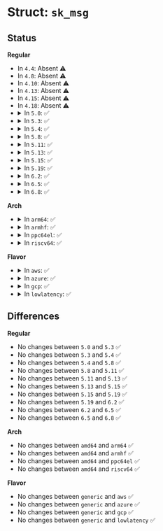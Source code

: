 # Struct: <code>sk_msg</code>

## Status
<b>Regular</b>
<ul>
<li>
In <code>4.4</code>: Absent ⚠️
</li>
<li>
In <code>4.8</code>: Absent ⚠️
</li>
<li>
In <code>4.10</code>: Absent ⚠️
</li>
<li>
In <code>4.13</code>: Absent ⚠️
</li>
<li>
In <code>4.15</code>: Absent ⚠️
</li>
<li>
In <code>4.18</code>: Absent ⚠️
</li>
<li>
<details>
<summary>In <code>5.0</code>: ✅</summary>

```c
struct sk_msg {
    struct sk_msg_sg sg;
    void *data;
    void *data_end;
    u32 apply_bytes;
    u32 cork_bytes;
    u32 flags;
    struct sk_buff *skb;
    struct sock *sk_redir;
    struct sock *sk;
    struct list_head list;
};
```
</details>
</li>
<li>
<details>
<summary>In <code>5.3</code>: ✅</summary>

```c
struct sk_msg {
    struct sk_msg_sg sg;
    void *data;
    void *data_end;
    u32 apply_bytes;
    u32 cork_bytes;
    u32 flags;
    struct sk_buff *skb;
    struct sock *sk_redir;
    struct sock *sk;
    struct list_head list;
};
```
</details>
</li>
<li>
<details>
<summary>In <code>5.4</code>: ✅</summary>

```c
struct sk_msg {
    struct sk_msg_sg sg;
    void *data;
    void *data_end;
    u32 apply_bytes;
    u32 cork_bytes;
    u32 flags;
    struct sk_buff *skb;
    struct sock *sk_redir;
    struct sock *sk;
    struct list_head list;
};
```
</details>
</li>
<li>
<details>
<summary>In <code>5.8</code>: ✅</summary>

```c
struct sk_msg {
    struct sk_msg_sg sg;
    void *data;
    void *data_end;
    u32 apply_bytes;
    u32 cork_bytes;
    u32 flags;
    struct sk_buff *skb;
    struct sock *sk_redir;
    struct sock *sk;
    struct list_head list;
};
```
</details>
</li>
<li>
<details>
<summary>In <code>5.11</code>: ✅</summary>

```c
struct sk_msg {
    struct sk_msg_sg sg;
    void *data;
    void *data_end;
    u32 apply_bytes;
    u32 cork_bytes;
    u32 flags;
    struct sk_buff *skb;
    struct sock *sk_redir;
    struct sock *sk;
    struct list_head list;
};
```
</details>
</li>
<li>
<details>
<summary>In <code>5.13</code>: ✅</summary>

```c
struct sk_msg {
    struct sk_msg_sg sg;
    void *data;
    void *data_end;
    u32 apply_bytes;
    u32 cork_bytes;
    u32 flags;
    struct sk_buff *skb;
    struct sock *sk_redir;
    struct sock *sk;
    struct list_head list;
};
```
</details>
</li>
<li>
<details>
<summary>In <code>5.15</code>: ✅</summary>

```c
struct sk_msg {
    struct sk_msg_sg sg;
    void *data;
    void *data_end;
    u32 apply_bytes;
    u32 cork_bytes;
    u32 flags;
    struct sk_buff *skb;
    struct sock *sk_redir;
    struct sock *sk;
    struct list_head list;
};
```
</details>
</li>
<li>
<details>
<summary>In <code>5.19</code>: ✅</summary>

```c
struct sk_msg {
    struct sk_msg_sg sg;
    void *data;
    void *data_end;
    u32 apply_bytes;
    u32 cork_bytes;
    u32 flags;
    struct sk_buff *skb;
    struct sock *sk_redir;
    struct sock *sk;
    struct list_head list;
};
```
</details>
</li>
<li>
<details>
<summary>In <code>6.2</code>: ✅</summary>

```c
struct sk_msg {
    struct sk_msg_sg sg;
    void *data;
    void *data_end;
    u32 apply_bytes;
    u32 cork_bytes;
    u32 flags;
    struct sk_buff *skb;
    struct sock *sk_redir;
    struct sock *sk;
    struct list_head list;
};
```
</details>
</li>
<li>
<details>
<summary>In <code>6.5</code>: ✅</summary>

```c
struct sk_msg {
    struct sk_msg_sg sg;
    void *data;
    void *data_end;
    u32 apply_bytes;
    u32 cork_bytes;
    u32 flags;
    struct sk_buff *skb;
    struct sock *sk_redir;
    struct sock *sk;
    struct list_head list;
};
```
</details>
</li>
<li>
<details>
<summary>In <code>6.8</code>: ✅</summary>

```c
struct sk_msg {
    struct sk_msg_sg sg;
    void *data;
    void *data_end;
    u32 apply_bytes;
    u32 cork_bytes;
    u32 flags;
    struct sk_buff *skb;
    struct sock *sk_redir;
    struct sock *sk;
    struct list_head list;
};
```
</details>
</li>
</ul>
<b>Arch</b>
<ul>
<li>
<details>
<summary>In <code>arm64</code>: ✅</summary>

```c
struct sk_msg {
    struct sk_msg_sg sg;
    void *data;
    void *data_end;
    u32 apply_bytes;
    u32 cork_bytes;
    u32 flags;
    struct sk_buff *skb;
    struct sock *sk_redir;
    struct sock *sk;
    struct list_head list;
};
```
</details>
</li>
<li>
<details>
<summary>In <code>armhf</code>: ✅</summary>

```c
struct sk_msg {
    struct sk_msg_sg sg;
    void *data;
    void *data_end;
    u32 apply_bytes;
    u32 cork_bytes;
    u32 flags;
    struct sk_buff *skb;
    struct sock *sk_redir;
    struct sock *sk;
    struct list_head list;
};
```
</details>
</li>
<li>
<details>
<summary>In <code>ppc64el</code>: ✅</summary>

```c
struct sk_msg {
    struct sk_msg_sg sg;
    void *data;
    void *data_end;
    u32 apply_bytes;
    u32 cork_bytes;
    u32 flags;
    struct sk_buff *skb;
    struct sock *sk_redir;
    struct sock *sk;
    struct list_head list;
};
```
</details>
</li>
<li>
<details>
<summary>In <code>riscv64</code>: ✅</summary>

```c
struct sk_msg {
    struct sk_msg_sg sg;
    void *data;
    void *data_end;
    u32 apply_bytes;
    u32 cork_bytes;
    u32 flags;
    struct sk_buff *skb;
    struct sock *sk_redir;
    struct sock *sk;
    struct list_head list;
};
```
</details>
</li>
</ul>
<b>Flavor</b>
<ul>
<li>
<details>
<summary>In <code>aws</code>: ✅</summary>

```c
struct sk_msg {
    struct sk_msg_sg sg;
    void *data;
    void *data_end;
    u32 apply_bytes;
    u32 cork_bytes;
    u32 flags;
    struct sk_buff *skb;
    struct sock *sk_redir;
    struct sock *sk;
    struct list_head list;
};
```
</details>
</li>
<li>
<details>
<summary>In <code>azure</code>: ✅</summary>

```c
struct sk_msg {
    struct sk_msg_sg sg;
    void *data;
    void *data_end;
    u32 apply_bytes;
    u32 cork_bytes;
    u32 flags;
    struct sk_buff *skb;
    struct sock *sk_redir;
    struct sock *sk;
    struct list_head list;
};
```
</details>
</li>
<li>
<details>
<summary>In <code>gcp</code>: ✅</summary>

```c
struct sk_msg {
    struct sk_msg_sg sg;
    void *data;
    void *data_end;
    u32 apply_bytes;
    u32 cork_bytes;
    u32 flags;
    struct sk_buff *skb;
    struct sock *sk_redir;
    struct sock *sk;
    struct list_head list;
};
```
</details>
</li>
<li>
<details>
<summary>In <code>lowlatency</code>: ✅</summary>

```c
struct sk_msg {
    struct sk_msg_sg sg;
    void *data;
    void *data_end;
    u32 apply_bytes;
    u32 cork_bytes;
    u32 flags;
    struct sk_buff *skb;
    struct sock *sk_redir;
    struct sock *sk;
    struct list_head list;
};
```
</details>
</li>
</ul>

## Differences
<b>Regular</b>
<ul>
<li>
No changes between <code>5.0</code> and <code>5.3</code> ✅
</li>
<li>
No changes between <code>5.3</code> and <code>5.4</code> ✅
</li>
<li>
No changes between <code>5.4</code> and <code>5.8</code> ✅
</li>
<li>
No changes between <code>5.8</code> and <code>5.11</code> ✅
</li>
<li>
No changes between <code>5.11</code> and <code>5.13</code> ✅
</li>
<li>
No changes between <code>5.13</code> and <code>5.15</code> ✅
</li>
<li>
No changes between <code>5.15</code> and <code>5.19</code> ✅
</li>
<li>
No changes between <code>5.19</code> and <code>6.2</code> ✅
</li>
<li>
No changes between <code>6.2</code> and <code>6.5</code> ✅
</li>
<li>
No changes between <code>6.5</code> and <code>6.8</code> ✅
</li>
</ul>
<b>Arch</b>
<ul>
<li>
No changes between <code>amd64</code> and <code>arm64</code> ✅
</li>
<li>
No changes between <code>amd64</code> and <code>armhf</code> ✅
</li>
<li>
No changes between <code>amd64</code> and <code>ppc64el</code> ✅
</li>
<li>
No changes between <code>amd64</code> and <code>riscv64</code> ✅
</li>
</ul>
<b>Flavor</b>
<ul>
<li>
No changes between <code>generic</code> and <code>aws</code> ✅
</li>
<li>
No changes between <code>generic</code> and <code>azure</code> ✅
</li>
<li>
No changes between <code>generic</code> and <code>gcp</code> ✅
</li>
<li>
No changes between <code>generic</code> and <code>lowlatency</code> ✅
</li>
</ul>
